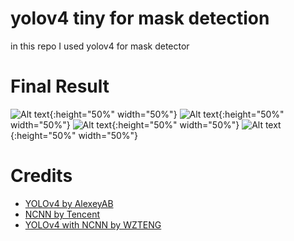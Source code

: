 # yolov4 tiny for mask detection

in this repo I used yolov4 for mask detector

# Final Result

![Alt text](./readmeResource/pic1.jpg?raw=true "Title"){:height="50%" width="50%"}
![Alt text](./readmeResource/pic2.jpg?raw=true "Title"){:height="50%" width="50%"}
![Alt text](./readmeResource/pic3.jpg?raw=true "Title"){:height="50%" width="50%"}
![Alt text](./readmeResource/pic4.jpg?raw=true "Title"){:height="50%" width="50%"}

# Credits 

* [YOLOv4 by AlexeyAB](https://github.com/AlexeyAB/darknet)
* [NCNN by Tencent](https://github.com/tencent/ncnn)
* [YOLOv4 with NCNN by WZTENG](https://github.com/WZTENG/YOLOv5_NCNN)